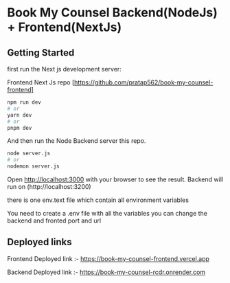 # Book My Counsel Backend(NodeJs) + Frontend(NextJs)

## Getting Started

first run the Next js development server:

Frontend Next Js repo  [https://github.com/pratap562/book-my-counsel-frontend]

```bash
npm run dev
# or
yarn dev
# or
pnpm dev
```
And then run the Node Backend server this repo.


```bash
node server.js
# or
nodemon server.js
```

Open [http://localhost:3000](http://localhost:3000) with your browser to see the result.
Backend will run on (http://localhost:3200)

there is one env.text file which contain all environment variables

You need to create a .env file with all the variables you can change the backend and fronted port and url


## Deployed links

Frontend Deployed link :- https://book-my-counsel-frontend.vercel.app

Backend Deployed link :- https://book-my-counsel-rcdr.onrender.com

